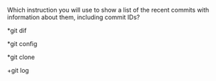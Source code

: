 Which instruction you will use to show a list of the recent commits with information about them, including commit IDs?

   *git dif
   
   *git config
   
   *git clone
   
   +git log
